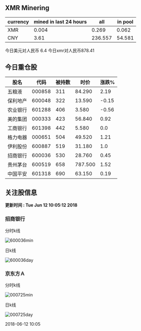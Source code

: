 ## XMR Minering

|currency|mined in last 24 hours|all|in pool|
|---|---|---|---|
|XMR|0.004|0.269|0.062|
|CNY|3.61|236.557|54.581|

今日美元对人民币 6.4	今日xmr对人民币878.41


## 今日重仓股 

|股名|代码|被持数|时价|涨跌%|
|---|---|---|---|---|
|五粮液|000858|311|84.290|2.19|
|保利地产|600048|322|13.590|-0.15|
|农业银行|601288|406|3.580|-0.56|
|美的集团|000333|423|56.840|0.92|
|工商银行|601398|442|5.580|0.0|
|格力电器|000651|504|49.520|1.21|
|伊利股份|600887|519|31.180|1.0|
|招商银行|600036|530|28.760|0.45|
|贵州茅台|600519|658|787.500|1.52|
|中国平安|601318|690|63.150|0.19|

## 关注股信息
**更新时间 : Tue Jun 12 10:05:12 2018**
### 招商银行 
分时k线

![600036min](http://image.sinajs.cn/newchart/min/n/sh600036.gif)

日k线

![600036day](http://image.sinajs.cn/newchart/daily/n/sh600036.gif)

### 京东方Ａ 
分时k线

![000725min](http://image.sinajs.cn/newchart/min/n/sz000725.gif)

日k线

![000725day](http://image.sinajs.cn/newchart/daily/n/sz000725.gif)

2018-06-12 10:05
